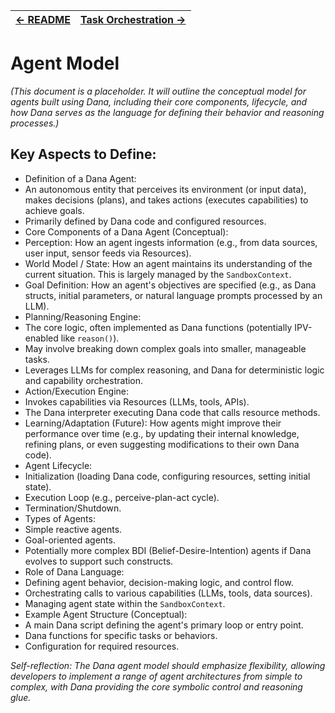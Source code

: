 | [← README](../README.md) | [Task Orchestration →](./task_orchestration.md) |
|---|---|

# Agent Model

*(This document is a placeholder. It will outline the conceptual model for agents built using Dana, including their core components, lifecycle, and how Dana serves as the language for defining their behavior and reasoning processes.)*

## Key Aspects to Define:

* Definition of a Dana Agent:
 * An autonomous entity that perceives its environment (or input data), makes decisions (plans), and takes actions (executes capabilities) to achieve goals.
 * Primarily defined by Dana code and configured resources.
* Core Components of a Dana Agent (Conceptual):
 * Perception: How an agent ingests information (e.g., from data sources, user input, sensor feeds via Resources).
 * World Model / State: How an agent maintains its understanding of the current situation. This is largely managed by the `SandboxContext`.
 * Goal Definition: How an agent's objectives are specified (e.g., as Dana structs, initial parameters, or natural language prompts processed by an LLM).
 * Planning/Reasoning Engine:
 * The core logic, often implemented as Dana functions (potentially IPV-enabled like `reason()`).
 * May involve breaking down complex goals into smaller, manageable tasks.
 * Leverages LLMs for complex reasoning, and Dana for deterministic logic and capability orchestration.
 * Action/Execution Engine:
 * Invokes capabilities via Resources (LLMs, tools, APIs).
 * The Dana interpreter executing Dana code that calls resource methods.
 * Learning/Adaptation (Future): How agents might improve their performance over time (e.g., by updating their internal knowledge, refining plans, or even suggesting modifications to their own Dana code).
* Agent Lifecycle:
 * Initialization (loading Dana code, configuring resources, setting initial state).
 * Execution Loop (e.g., perceive-plan-act cycle).
 * Termination/Shutdown.
* Types of Agents:
 * Simple reactive agents.
 * Goal-oriented agents.
 * Potentially more complex BDI (Belief-Desire-Intention) agents if Dana evolves to support such constructs.
* Role of Dana Language:
 * Defining agent behavior, decision-making logic, and control flow.
 * Orchestrating calls to various capabilities (LLMs, tools, data sources).
 * Managing agent state within the `SandboxContext`.
* Example Agent Structure (Conceptual):
 * A main Dana script defining the agent's primary loop or entry point.
 * Dana functions for specific tasks or behaviors.
 * Configuration for required resources.

*Self-reflection: The Dana agent model should emphasize flexibility, allowing developers to implement a range of agent architectures from simple to complex, with Dana providing the core symbolic control and reasoning glue.*